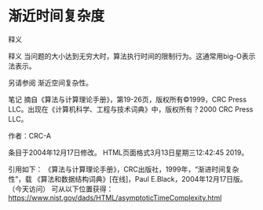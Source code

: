 # 渐近时间复杂度


释义



释义
当问题的大小达到无穷大时，算法执行时间的限制行为。这通常用big-O表示法表示。



另请参阅
渐近空间复杂性。



笔记
摘自《算法与计算理论手册》，第19-26页，版权所有©1999，CRC Press LLC。出现在《计算机科学、工程与技术词典》中，版权所有？2000 CRC Press LLC。


作者：CRC-A







条目于2004年12月17日修改。
HTML页面格式3月13日星期三12:42:45 2019。



引用如下：
《算法与计算理论手册》，CRC出版社，1999年，“渐进时间复杂性”，载
《算法和数据结构词典》[在线]，Paul E.Black，2004年12月17日版。（今天访问）
可从以下位置获得：https://www.nist.gov/dads/HTML/asymptoticTimeComplexity.html
